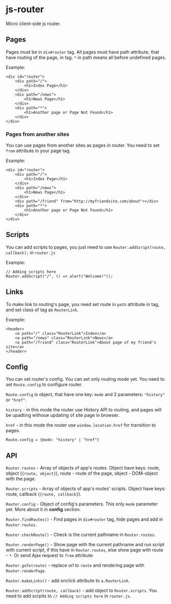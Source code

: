 # js-router
Micro client-side js router.

## Pages
Pages must be in `div#router` tag. All pages must have path attribute, that have routing of the page, in tag. `*` in path means all before undefined pages.

Example:
```
<div id="router">
    <div path="/">
        <h1>Index Page</h1>
    </div>
    <div path="/news">
        <h1>News Page</h1>
    </div>
    <div path="*">
        <h1>Another page or Page Not Found</h1>
    </div>
</div>
```

### Pages from another sites
You can use pages from another sites as pages in router. You need to set `from` attribute in your page tag.

Example:
```
<div id="router">
    <div path="/">
        <h1>Index Page</h1>
    </div>
    <div path="/news">
        <h1>News Page</h1>
    </div>
    <div path="/friend" from="http://myfriendsite.com/about"></div>
    <div path="*">
        <h1>Another page or Page Not Found</h1>
    </div>
</div>
```

## Scripts

You can add scripts to pages, you just need to use `Router.addScript(route, callback);` in `router.js`

Example:
```
// Adding scripts here
Router.addScript("/", () => alert("Welcome!"));
```

## Links
To make link to routing's page, you need set route in `path` attribute in tag, and set class of tag as `RouterLink`.

Example:
```
<header>
    <a path="/" class="RouterLink">Index</a>
    <a path="/news" class="RouterLink">News</a>
    <a path="/friend" class="RouterLink">About page of my friend's site</a>
</header>
```

## Config
You can set router's config. You can set only routing mode yet. You need to set `Route.config` to configure router.

`Route.config` is object, that have one key: `mode` and 2 parameters: `"history"` or `"href"`.

`history` - in this mode the router use History API to routing, and pages will be upadting withoue updating of site page in browser.

`href` - in this mode the router use `window.location.href` for transition to pages. 

```
Route.config = {mode: "history" | "href"}
```

## API
`Router.routes` - Array of objects of app's routes. Object have keys: route, object (`{route, object}`), route - route of the page, object - DOM-object with the page.

`Router.scripts` - Array of objects of app's routes' scripts. Object have keys: route, callback (`{route, callback}`).

`Router.config` - Object of config's parameters. This only `mode` parameter yet. More about it in **config** section.

`Router.findRoutes()` - Find pages in `div#router` tag, hide pages and add in `Router.routes`.

`Router.checkRoute()` - Check is the current pathname in `Router.routes`.

`Router.renderPage()` - Show page with the current pathname and run script with current script, if this have in `Router.routes`, else show page with route - `*`. Or send Ajax request to `from` attribute.

`Router.goTo(route)` - replace url to `route` and rendering page with `Router.renderPage`.

`Router.makeLinks()` - add onclick attribute to `a.RouterLink`.

`Router.addScript(route, callback)` -  add object to `Router.scripts`. You need to add scrpits to `// Adding scripts here` in `router.js`.
